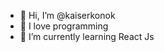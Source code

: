 - 👋 Hi, I’m @kaiserkonok
- 👀 I love programming
- 🌱 I’m currently learning React Js

<!---
kaiserkonok/kaiserkonok is a ✨ special ✨ repository because its `README.md` (this file) appears on your GitHub profile.
You can click the Preview link to take a look at your changes.
--->
